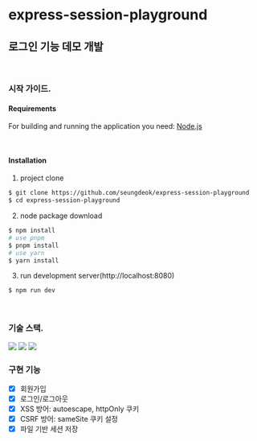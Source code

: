 # express-session-playground

## 로그인 기능 데모 개발

<br />

### 시작 가이드.

#### Requirements

For building and running the application you need: [Node.js](https://nodejs.org/en)

<br />

#### Installation

1. project clone

```bash
$ git clone https://github.com/seungdeok/express-session-playground
$ cd express-session-playground
```

2. node package download

```bash
$ npm install
# use pnpm
$ pnpm install
# use yarn
$ yarn install
```

3. run development server(http://localhost:8080)

```bash
$ npm run dev
```

<br />

### 기술 스택.

<img src="https://img.shields.io/badge/typescript-3178C6?style=for-the-badge&logo=typescript&logoColor=black">
<img src="https://img.shields.io/badge/node.js-339933?style=for-the-badge&logo=Node.js&logoColor=white">
<img src="https://img.shields.io/badge/express-000000?style=for-the-badge&logo=express&logoColor=white">

<br />

### 구현 기능

- [x] 회원가입
- [x] 로그인/로그아웃
- [x] XSS 방어: autoescape, httpOnly 쿠키
- [x] CSRF 방어: sameSite 쿠키 설정
- [x] 파일 기반 세션 저장

<br />

